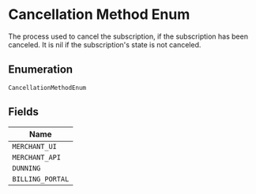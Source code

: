 
# Cancellation Method Enum

The process used to cancel the subscription, if the subscription has been canceled. It is nil if the subscription's state is not canceled.

## Enumeration

`CancellationMethodEnum`

## Fields

| Name |
|  --- |
| `MERCHANT_UI` |
| `MERCHANT_API` |
| `DUNNING` |
| `BILLING_PORTAL` |

